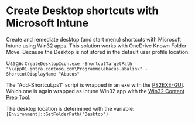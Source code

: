 # Create Desktop shortcuts with Microsoft Intune

Create and remediate desktop (and start menu) shortcuts with Microsoft Intune using Win32 apps. This solution works with OneDrive Known Folder Move. Because the Desktop is not stored in the default user profile location.

Usage: ```CreateDesktopIcon.exe -ShortcutTargetPath "\\app01.intra.contoso.com\Programme\abacus.abalink" -ShortcutDisplayName "Abacus"```

The "Add-Shortcut.ps1" script is wrapped in an exe with the [PS2EXE-GUI](https://gallery.technet.microsoft.com/scriptcenter/PS2EXE-GUI-Convert-e7cb69d5). Which one is again wrapped as Intune Win32 app with the [Win32 Content Prep Tool](https://github.com/Microsoft/Microsoft-Win32-Content-Prep-Tool).

The desktop location is determined with the variable: ```[Environment]::GetFolderPath("Desktop")```